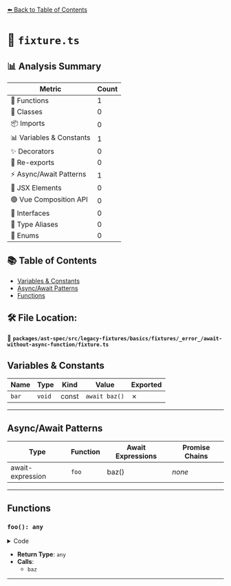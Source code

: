 [⬅️ Back to Table of Contents](../../../../../../../../index.md)

# 📄 `fixture.ts`

## 📊 Analysis Summary

| Metric | Count |
|--------|-------|
| 🔧 Functions | 1 |
| 🧱 Classes | 0 |
| 📦 Imports | 0 |
| 📊 Variables & Constants | 1 |
| ✨ Decorators | 0 |
| 🔄 Re-exports | 0 |
| ⚡ Async/Await Patterns | 1 |
| 💠 JSX Elements | 0 |
| 🟢 Vue Composition API | 0 |
| 📐 Interfaces | 0 |
| 📑 Type Aliases | 0 |
| 🎯 Enums | 0 |

## 📚 Table of Contents

- [Variables & Constants](#variables-constants)
- [Async/Await Patterns](#asyncawait-patterns)
- [Functions](#functions)

## 🛠️ File Location:
📂 **`packages/ast-spec/src/legacy-fixtures/basics/fixtures/_error_/await-without-async-function/fixture.ts`**

## Variables & Constants

| Name | Type | Kind | Value | Exported |
|------|------|------|-------|----------|
| `bar` | `void` | const | `await baz()` | ✗ |


---

## Async/Await Patterns

| Type | Function | Await Expressions | Promise Chains |
|------|----------|-------------------|----------------|
| await-expression | `foo` | baz() | *none* |


---

## Functions

### `foo(): any`

<details><summary>Code</summary>

```ts
function foo() {
  const bar = await baz();
  return bar.qux;
}
```
</details>

- **Return Type**: `any`
- **Calls**:
  - `baz`

---